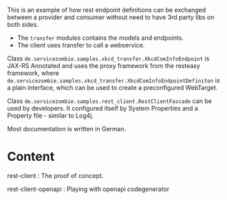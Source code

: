 This is an example of how rest endpoint definitions can be exchanged 
between a provider and consumer without need to have 3rd party libs on both sides.

* The `transfer` modules contains the models and endpoints.
* The client uses transfer to call a webservice.

Class `de.servicezombie.samples.xkcd_transfer.XkcdComInfoEndpoint` is JAX-RS Annotated and uses the proxy framework from the resteasy framework, where `de.servicezombie.samples.xkcd_transfer.XkcdComInfoEndpointDefiniton` is a plain interface, which can be used to create a preconfigured WebTarget.

Class `de.servicezombie.samples.rest_client.RestClientFascade` can be used by developers. It configured itself by System Properties and a Property file - similar to Log4j.

Most documentation is written in German.

# Content

rest-client
: The proof of concept.

rest-client-openapi
: Playing with openapi codegenerator

